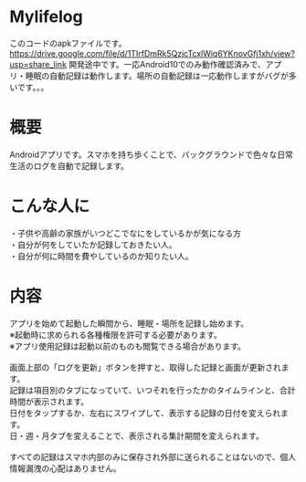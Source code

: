 # Mylifelog

このコードのapkファイルです。https://drive.google.com/file/d/1TIrfDmRk5QzjcTcxlWiq6YKnovGfj1xh/view?usp=share_link
開発途中です。一応Android10でのみ動作確認済みで、アプリ・睡眠の自動記録は動作します。場所の自動記録は一応動作しますがバグが多いです。。。

# 概要
Androidアプリです。スマホを持ち歩くことで、バックグラウンドで色々な日常生活のログを自動で記録します。

# こんな人に
・子供や高齢の家族がいつどこでなにをしているかが気になる方<br>
・自分が何をしていたか記録しておきたい人。<br>
・自分が何に時間を費やしているのか知りたい人。

# 内容
アプリを始めて起動した瞬間から、睡眠・場所を記録し始めます。<br>
※起動時に求められる各種権限を許可する必要があります。<br>
※アプリ使用記録は起動以前のものも閲覧できる場合があります。<br>
<br>
画面上部の「ログを更新」ボタンを押すと、取得した記録と画面が更新されます。<br>
記録は項目別のタブになっていて、いつそれを行ったかのタイムラインと、合計時間が表示されます。<br>
日付をタップするか、左右にスワイプして、表示する記録の日付を変えられます。<br>
日・週・月タブを変えることで、表示される集計期間を変えられます。<br>
<br>
すべての記録はスマホ内部のみに保存され外部に送られることはないので、個人情報漏洩の心配はありません。

